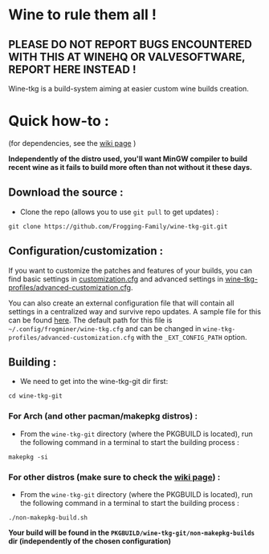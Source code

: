 # Wine to rule them all !

## PLEASE DO NOT REPORT BUGS ENCOUNTERED WITH THIS AT WINEHQ OR VALVESOFTWARE, REPORT HERE INSTEAD !

Wine-tkg is a build-system aiming at easier custom wine builds creation.


# Quick how-to :

(for dependencies, see the [wiki page](https://github.com/Tk-Glitch/PKGBUILDS/wiki/wine-tkg-git) )

**Independently of the distro used, you'll want MinGW compiler to build recent wine as it fails to build more often than not without it these days.**


## Download the source :

 * Clone the repo (allows you to use `git pull` to get updates) :
```
git clone https://github.com/Frogging-Family/wine-tkg-git.git
```

## Configuration/customization :

If you want to customize the patches and features of your builds, you can find basic settings in [customization.cfg](https://github.com/Frogging-Family/wine-tkg-git/blob/master/wine-tkg-git/customization.cfg) and advanced settings in [wine-tkg-profiles/advanced-customization.cfg](https://github.com/Frogging-Family/wine-tkg-git/blob/master/wine-tkg-git/wine-tkg-profiles/advanced-customization.cfg).

You can also create an external configuration file that will contain all settings in a centralized way and survive repo updates. A sample file for this can be found [here](https://github.com/Frogging-Family/wine-tkg-git/blob/master/wine-tkg-git/wine-tkg-profiles/sample-external-config.cfg). The default path for this file is `~/.config/frogminer/wine-tkg.cfg` and can be changed in `wine-tkg-profiles/advanced-customization.cfg` with the `_EXT_CONFIG_PATH` option.


## Building :

 * We need to get into the wine-tkg-git dir first:
```
cd wine-tkg-git
```

### For Arch (and other pacman/makepkg distros) :

 * From the `wine-tkg-git` directory (where the PKGBUILD is located), run the following command in a terminal to start the building process :
```
makepkg -si
```

### For other distros (make sure to check the [wiki page](https://github.com/Tk-Glitch/PKGBUILDS/wiki/wine-tkg-git)) :

 * From the `wine-tkg-git` directory (where the PKGBUILD is located), run the following command in a terminal to start the building process :
```
./non-makepkg-build.sh
```
**Your build will be found in the `PKGBUILD/wine-tkg-git/non-makepkg-builds` dir (independently of the chosen configuration)**
